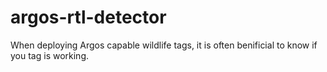 # argos-rtl-detector
When deploying Argos capable wildlife tags, it is often benificial to know if you tag is working.
